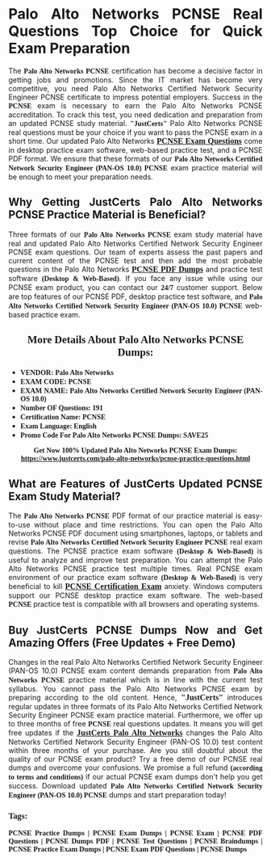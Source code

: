 <h1 style="text-align: justify;"><strong>Palo Alto Networks PCNSE Real Questions Top Choice for Quick Exam Preparation</strong></h1>

<p style="text-align: justify;">The <span style="font-family:Georgia,serif;"><strong>Palo Alto Networks PCNSE</strong></span> certification has become a decisive factor in getting jobs and promotions. Since the IT market has become very competitive, you need Palo Alto Networks Certified Network Security Engineer PCNSE certificate to impress potential employers. Success in the <span style="font-family:Georgia,serif;"><strong>PCNSE</strong></span> exam is necessary to earn the Palo Alto Networks PCNSE accreditation. To crack this test, you need dedication and preparation from an updated PCNSE study material. <span style="font-size:14px;"><span style="font-family:Georgia,serif;"><strong>"JustCerts"</strong></span></span> Palo Alto Networks PCNSE real questions must be your choice if you want to pass the PCNSE exam in a short time. Our updated Palo Alto Networks <a href="https://www.justcerts.com/palo-alto-networks/pcnse-practice-questions.html"><span style="font-size:16px;"><span style="font-family:Georgia,serif;"><strong>PCNSE Exam Questions</strong></span></span></a> come in desktop practice exam software, web-based practice test, and a PCNSE PDF format. We ensure that these formats of our <span style="font-family:Georgia,serif;"><strong>Palo Alto Networks Certified Network Security Engineer (PAN-OS 10.0) PCNSE</strong></span> exam practice material will be enough to meet your preparation needs.</p>

<h2 style="text-align: justify;"><strong>Why Getting JustCerts Palo Alto Networks PCNSE Practice Material is Beneficial?</strong></h2>

<p style="text-align: justify;">Three formats of our <span style="font-family:Georgia,serif;"><strong>Palo Alto Networks PCNSE</strong></span> exam study material have real and updated Palo Alto Networks Certified Network Security Engineer PCNSE exam questions. Our team of experts assess the past papers and current content of the PCNSE test and then add the most probable questions in the Palo Alto Networks <a href="https://www.justcerts.com/palo-alto-networks/pcnse-practice-questions.html"><span style="font-size:16px;"><span style="font-family:Georgia,serif;"><strong>PCNSE PDF Dumps</strong></span></span></a> and practice test software <span style="font-family:Georgia,serif;"><strong>(Desktop & Web-Based)</strong></span>. If you face any issue while using our PCNSE exam product, you can contact our <span style="font-family:Georgia,serif;"><strong>24/7</strong></span> customer support. Below are top features of our PCNSE PDF, desktop practice test software, and <span style="font-family:Georgia,serif;"><strong>Palo Alto Networks Certified Network Security Engineer (PAN-OS 10.0) PCNSE</strong></span> web-based practice exam.</p>

<h2 style="text-align: center;"><strong><span style="font-family:Georgia,serif;">More Details About Palo Alto Networks PCNSE Dumps:</span></strong></h2>

<ul>
	<li style="text-align: justify;"><span style="font-size:14px;"><span style="font-family:Georgia,serif;"><strong>VENDOR: Palo Alto Networks</strong></span></span></li>
	<li style="text-align: justify;"><span style="font-size:14px;"><span style="font-family:Georgia,serif;"><strong>EXAM CODE: PCNSE</strong></span></span></li>
	<li style="text-align: justify;"><span style="font-size:14px;"><span style="font-family:Georgia,serif;"><strong>EXAM NAME: Palo Alto Networks Certified Network Security Engineer (PAN-OS 10.0)</strong></span></span></li>
	<li style="text-align: justify;"><span style="font-size:14px;"><span style="font-family:Georgia,serif;"><strong>Number OF Questions: 191</strong></span></span></li>
	<li style="text-align: justify;"><span style="font-size:14px;"><span style="font-family:Georgia,serif;"><strong>Certification Name: PCNSE</strong></span></span></li>
	<li style="text-align: justify;"><span style="font-size:14px;"><span style="font-family:Georgia,serif;"><strong>Exam Language: English</strong></span></span></li>
	<li style="text-align: justify;"><span style="font-size:14px;"><span style="font-family:Georgia,serif;"><strong>Promo Code For Palo Alto Networks PCNSE Dumps: SAVE25</strong></span></span></li>
</ul>

<p style="text-align: center;"><strong><span style="font-family:Georgia,serif;"><span style="font-size:14px;">Get Now 100% Updated Palo Alto Networks PCNSE Exam Dumps:</span> <a href="https://www.justcerts.com/palo-alto-networks/pcnse-practice-questions.html">https://www.justcerts.com/palo-alto-networks/pcnse-practice-questions.html</a></span></strong></p>

<h2 style="text-align: justify;"><strong>What are Features of JustCerts Updated PCNSE Exam Study Material?</strong></h2>

<p style="text-align: justify;">The <span style="font-family:Georgia,serif;"><strong>Palo Alto Networks PCNSE</strong></span> PDF format of our practice material is easy-to-use without place and time restrictions. You can open the Palo Alto Networks PCNSE PDF document using smartphones, laptops, or tablets and revise <span style="font-family:Georgia,serif;"><strong>Palo Alto Networks Certified Network Security Engineer PCNSE</strong></span> real exam questions. The PCNSE practice exam software <span style="font-family:Georgia,serif;"><strong>(Desktop & Web-Based)</strong></span> is useful to analyze and improve test preparation. You can attempt the Palo Alto Networks PCNSE practice test multiple times. Real PCNSE exam environment of our practice exam software <span style="font-family:Georgia,serif;"><strong>(Desktop & Web-Based)</strong></span> is very beneficial to kill <a href="https://www.justcerts.com/palo-alto-networks/pcnse-certification-exams.html"><span style="font-size:16px;"><span style="font-family:Georgia,serif;"><strong>PCNSE Certification Exam</strong></span></span></a> anxiety. Windows computers support our PCNSE desktop practice exam software. The web-based <span style="font-family:Georgia,serif;"><strong>PCNSE </strong></span> practice test is compatible with all browsers and operating systems.</p>

<h2 style="text-align: justify;"><strong>Buy JustCerts PCNSE Dumps Now and Get Amazing Offers (Free Updates + Free Demo)</strong></h2>

<p style="text-align: justify;">Changes in the real Palo Alto Networks Certified Network Security Engineer (PAN-OS 10.0) PCNSE exam content demands preparation from <span style="font-family:Georgia,serif;"><strong>Palo Alto Networks PCNSE</strong></span> practice material which is in line with the current test syllabus. You cannot pass the Palo Alto Networks PCNSE exam by preparing according to the old content. Hence, <span style="font-size:16px;"><span style="font-family:Georgia,serif;"><strong>"JustCerts"</strong></span></span> introduces regular updates in three formats of its Palo Alto Networks Certified Network Security Engineer PCNSE exam practice material. Furthermore, we offer up to three months of free <span style="font-family:Georgia,serif;"><strong>PCNSE </strong></span>real questions updates. It means you will get free updates if the <a href="https://www.justcerts.com/paloalto-networks-certification-exams.html"><span style="font-size:16px;"><span style="font-family:Georgia,serif;"><strong>JustCerts Palo Alto Networks</strong></span></span></a> changes the Palo Alto Networks Certified Network Security Engineer (PAN-OS 10.0) test content within three months of your purchase. Are you still doubtful about the quality of our PCNSE exam product? Try a free demo of our PCNSE real dumps and overcome your confusions. We promise a full refund <span style="font-family:Georgia,serif;"><strong>(according to terms and conditions)</strong></span> if our actual PCNSE exam dumps don't help you get success. Download updated <span style="font-family:Georgia,serif;"><strong>Palo Alto Networks Certified Network Security Engineer (PAN-OS 10.0) PCNSE</strong></span> dumps and start preparation today!</p>

<h3 style="text-align: justify;"><span style="font-family:Georgia,serif;"><strong>Tags:</strong></span></h3>

<p style="text-align: justify;"><span style="font-family:Georgia,serif;"><strong>PCNSE Practice Dumps | PCNSE Exam Dumps | PCNSE Exam | PCNSE PDF Questions | PCNSE Dumps PDF | PCNSE Test Questions | PCNSE Braindumps | PCNSE Practice Exam Dumps | PCNSE Exam PDF Questions | PCNSE Dumps</strong></span></p>
